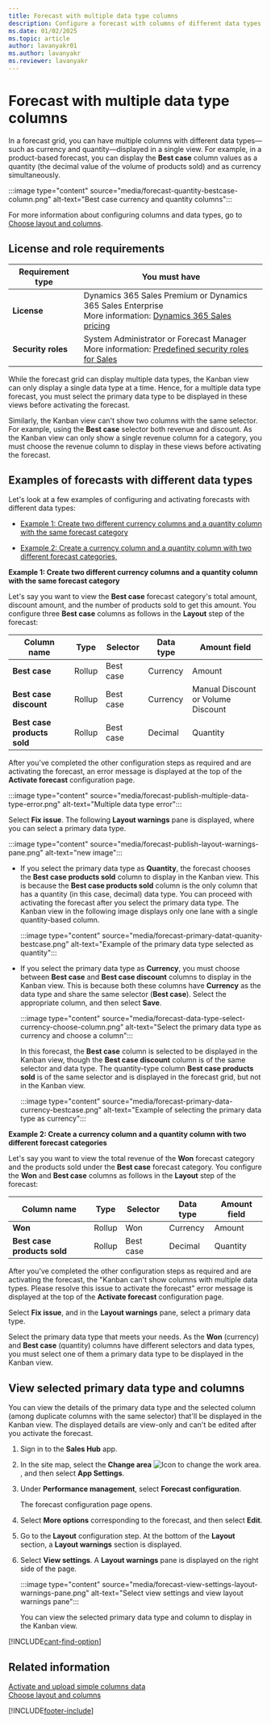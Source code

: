 ```yaml
---
title: Forecast with multiple data type columns
description: Configure a forecast with columns of different data types.
ms.date: 01/02/2025
ms.topic: article
author: lavanyakr01
ms.author: lavanyakr
ms.reviewer: lavanyakr
---
```

# Forecast with multiple data type columns

In a forecast grid, you can have multiple columns with different data types&mdash;such as currency and quantity&mdash;displayed in a single view. For example, in a product-based forecast, you can display the **Best case** column values as a quantity (the decimal value of the volume of products sold) and as currency simultaneously.

:::image type="content" source="media/forecast-quantity-bestcase-column.png" alt-text="Best case currency and quantity columns":::

For more information about configuring columns and data types, go to [Choose layout and columns](choose-layout-and-columns-forecast.md).

## License and role requirements
| Requirement type | You must have |
|-----------------------|---------|
| **License** | Dynamics 365 Sales Premium or Dynamics 365 Sales Enterprise  <br>More information: [Dynamics 365 Sales pricing](https://dynamics.microsoft.com/sales/pricing/) |
| **Security roles** | System Administrator or Forecast Manager <br> More information: [Predefined security roles for Sales](security-roles-for-sales.md)|

While the forecast grid can display multiple data types, the Kanban view can only display a single data type at a time. Hence, for a multiple data type forecast, you must select the primary data type to be displayed in these views before activating the forecast.

Similarly, the Kanban view can't show two columns with the same selector. For example, using the **Best case** selector both revenue and discount. As the Kanban view can only show a single revenue column for a category, you must choose the revenue column to display in these views before activating the forecast.  

## Examples of forecasts with different data types

Let's look at a few examples of configuring and activating forecasts with different data types:

- [Example 1: Create two different currency columns and a quantity column with the same forecast category](#same-fc-different-data-type-currency-qty)

- [Example 2: Create a currency column and a quantity column with two different forecast categories,](#different-fc-different-data-type)

<a name=same-fc-different-data-type-currency-qty></a>
**Example 1: Create two different currency columns and a quantity column with the same forecast category**

Let's say you want to view the **Best case** forecast category's total amount, discount amount, and the number of products sold to get this amount. You configure three **Best case** columns as follows in the **Layout** step of the forecast:

| Column name | Type | Selector | Data type | Amount field |
|-------------|--------|----------|-----------|--------------|
| **Best case** | Rollup | Best case| Currency | Amount |
| **Best case discount** | Rollup | Best case| Currency | Manual Discount or Volume Discount |
| **Best case products sold** | Rollup | Best case| Decimal | Quantity |

After you've completed the other configuration steps as required and are activating the forecast, an error message is displayed at the top of the **Activate forecast** configuration page. 

:::image type="content" source="media/forecast-publish-multiple-data-type-error.png" alt-text="Multiple data type error":::

Select **Fix issue**. The following **Layout warnings** pane is displayed, where you can select a primary data type.

:::image type="content" source="media/forecast-publish-layout-warnings-pane.png" alt-text="new image":::

- If you select the primary data type as **Quantity**, the forecast chooses the **Best case products sold** column to display in the Kanban view. This is because the **Best case products sold** column is the only column that has a quantity (in this case, decimal) data type. You can proceed with activating the forecast after you select the primary data type. The Kanban view in the following image displays only one lane with a single quantity-based column.

    :::image type="content" source="media/forecast-primary-datat-quanity-bestcase.png" alt-text="Example of the primary data type selected as quantity":::
    
- If you select the primary data type as **Currency**, you must choose between **Best case** and **Best case discount** columns to display in the Kanban view. This is because both these columns have **Currency** as the data type and share the same selector (**Best case**). Select the appropriate column, and then select **Save**.

    :::image type="content" source="media/forecast-data-type-select-currency-choose-column.png" alt-text="Select the primary data type as currency and choose a column":::

    In this forecast, the **Best case** column is selected to be displayed in the Kanban view, though the **Best case discount** column is of the same selector and data type. The quantity-type column **Best case products sold** is of the same selector and is displayed in the forecast grid, but not in the Kanban view.

    :::image type="content" source="media/forecast-primary-data-currency-bestcase.png" alt-text="Example of selecting the primary data type as currency":::

<a name=different-fc-different-data-type></a>
**Example 2: Create a currency column and a quantity column with two different forecast categories**

Let's say you want to view the total revenue of the **Won** forecast category and the products sold under the **Best case** forecast category. You configure the **Won** and **Best case** columns as follows in the **Layout** step of the forecast:

| Column name | Type | Selector | Data type | Amount field |
|-------------|---------|----------|-----------|--------------|
| **Won** | Rollup | Won | Currency | Amount |
| **Best case products sold** |  Rollup |  Best case| Decimal | Quantity |

After you've completed the other configuration steps as required and are activating the forecast, the "Kanban can't show columns with multiple data types. Please resolve this issue to activate the forecast" error message is displayed at the top of the **Activate forecast** configuration page.

Select **Fix issue**, and in the **Layout warnings** pane, select a primary data type.

Select the primary data type that meets your needs. As the **Won** (currency) and **Best case** (quantity) columns have different selectors and data types, you must select one of them a primary data type to be displayed in the Kanban view.

## View selected primary data type and columns

You can view the details of the primary data type and the selected column (among duplicate columns with the same selector) that'll be displayed in the Kanban view. The displayed details are view-only and can't be edited after you activate the forecast.

1. Sign in to the **Sales Hub** app.

2. In the site map, select the **Change area** ![Icon to change the work area.](media/change-area-icon.png "Icon to change the work area"), and then select **App Settings**. 

3. Under **Performance management**, select **Forecast configuration**.

    The forecast configuration page opens. 

4. Select **More options** corresponding to the forecast, and then select **Edit**.

5. Go to the **Layout** configuration step. At the bottom of the **Layout** section, a **Layout warnings** section is displayed. 

6. Select **View settings**. A **Layout warnings** pane is displayed on the right side of the page.

    :::image type="content" source="media/forecast-view-settings-layout-warnings-pane.png" alt-text="Select view settings and view layout warnings pane":::

    You can view the selected primary data type and column to display in the Kanban view.

[!INCLUDE[cant-find-option](../includes/cant-find-option.md)] 

## Related information

[Activate and upload simple columns data](activate-upload-simple-columns-data-forecast.md)  
[Choose layout and columns](choose-layout-and-columns-forecast.md)


[!INCLUDE[footer-include](../includes/footer-banner.md)]
